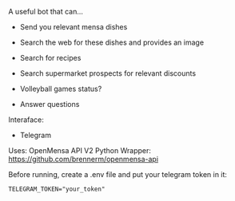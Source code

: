 A useful bot that can...
- Send you relevant mensa dishes
- Search the web for these dishes and provides an image

- Search for recipes
- Search supermarket prospects for relevant discounts

- Volleyball games status?

- Answer questions


Interaface:
- Telegram


Uses:
OpenMensa API V2 Python Wrapper: https://github.com/brennerm/openmensa-api

Before running, create a .env file and put your telegram token in it:
```text
TELEGRAM_TOKEN="your_token"
```
